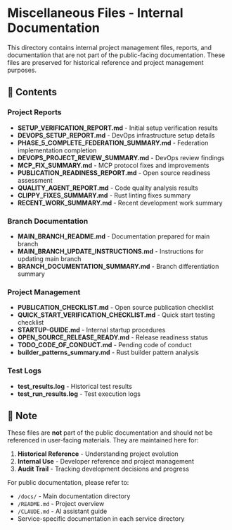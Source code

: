 # Miscellaneous Files - Internal Documentation

This directory contains internal project management files, reports, and documentation that are not part of the public-facing documentation. These files are preserved for historical reference and project management purposes.

## 📁 Contents

### Project Reports
- **SETUP_VERIFICATION_REPORT.md** - Initial setup verification results
- **DEVOPS_SETUP_REPORT.md** - DevOps infrastructure setup details
- **PHASE_5_COMPLETE_FEDERATION_SUMMARY.md** - Federation implementation completion
- **DEVOPS_PROJECT_REVIEW_SUMMARY.md** - DevOps review findings
- **MCP_FIX_SUMMARY.md** - MCP protocol fixes and improvements
- **PUBLICATION_READINESS_REPORT.md** - Open source readiness assessment
- **QUALITY_AGENT_REPORT.md** - Code quality analysis results
- **CLIPPY_FIXES_SUMMARY.md** - Rust linting fixes summary
- **RECENT_WORK_SUMMARY.md** - Recent development work summary

### Branch Documentation
- **MAIN_BRANCH_README.md** - Documentation prepared for main branch
- **MAIN_BRANCH_UPDATE_INSTRUCTIONS.md** - Instructions for updating main branch
- **BRANCH_DOCUMENTATION_SUMMARY.md** - Branch differentiation summary

### Project Management
- **PUBLICATION_CHECKLIST.md** - Open source publication checklist
- **QUICK_START_VERIFICATION_CHECKLIST.md** - Quick start testing checklist
- **STARTUP-GUIDE.md** - Internal startup procedures
- **OPEN_SOURCE_RELEASE_READY.md** - Release readiness status
- **TODO_CODE_OF_CONDUCT.md** - Pending code of conduct
- **builder_patterns_summary.md** - Rust builder pattern analysis

### Test Logs
- **test_results.log** - Historical test results
- **test_run_results.log** - Test execution logs

## 🚫 Note

These files are **not** part of the public documentation and should not be referenced in user-facing materials. They are maintained here for:

1. **Historical Reference** - Understanding project evolution
2. **Internal Use** - Developer reference and project management
3. **Audit Trail** - Tracking development decisions and progress

For public documentation, please refer to:
- `/docs/` - Main documentation directory
- `/README.md` - Project overview
- `/CLAUDE.md` - AI assistant guide
- Service-specific documentation in each service directory
